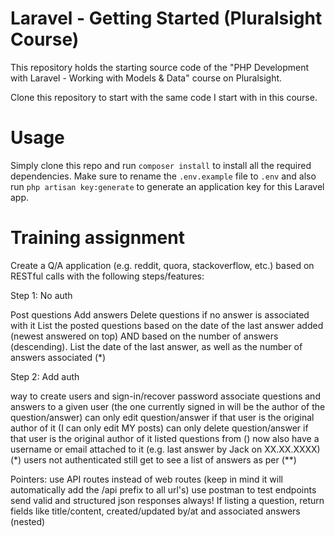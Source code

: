 # Laravel - Getting Started (Pluralsight Course)
This repository holds the starting source code of the "PHP Development with Laravel - Working with Models & Data" course on Pluralsight.

Clone this repository to start with the same code I start with in this course.

# Usage
Simply clone this repo and run `composer install` to install all the required dependencies. Make sure to rename the `.env.example` file to `.env` and also run `php artisan key:generate` to generate an application key for this Laravel app.

# Training assignment

Create a Q/A application (e.g. reddit, quora, stackoverflow, etc.) based on RESTful calls with the following steps/features:

Step 1: No auth

Post questions
Add answers
Delete questions if no answer is associated with it 
List the posted questions based on the date of the last answer added (newest answered on top) AND based on the number of answers (descending). List the date of the last answer, as well as the number of answers associated (*)

Step 2: Add auth

way to create users and sign-in/recover password
associate questions and answers to a given user (the one currently signed in will be the author of the question/answer)
can only edit question/answer if that user is the original author of it (I can only edit MY posts)
can only delete question/answer if that user is the original author of it
listed questions from () now also have a username or email attached to it (e.g. last answer by Jack on XX.XX.XXXX) (*)
users not authenticated still get to see a list of answers as per (**)

Pointers:
use API routes instead of web routes (keep in mind it will automatically add the /api prefix to all url's)
use postman to test endpoints
send valid and structured json responses always! If listing a question, return fields like title/content, created/updated by/at and associated answers (nested)
